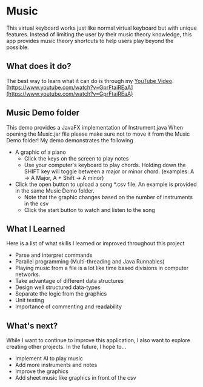 # Music
This virtual keyboard works just like normal virtual keyboard but with unique features. Instead of limiting the user by their music theory knowledge, this app provides music theory shortcuts to help users play beyond the possible.

## What does it do?
The best way to learn what it can do is through my [YouTube Video](https://www.youtube.com/watch?v=GprFtaiREaA).
[https://www.youtube.com/watch?v=GprFtaiREaA](https://www.youtube.com/watch?v=GprFtaiREaA)



## Music Demo folder
This demo provides a JavaFX implementation of Instrument.java
When opening the Music.jar file please make sure not to move it from the Music Demo folder!
My demo demonstrates the following
  - A graphic of a piano
    - Click the keys on the screen to play notes
    - Use your computer's keyboard to play chords. 
      Holding down the SHIFT key will toggle between a major or minor chord.
      (examples: A -> A Major, A + Shift -> A minor)
  - Click the open button to upload a song *.csv file. An example is provided in the same Music Demo folder.
    - Note that the graphic changes based on the number of instruments in the csv
    - Click the start button to watch and listen to the song
    
## What I Learned
Here is a list of what skills I learned or improved throughout this project
  - Parse and interpret commands
  - Parallel programming (Multi-threading and Java Runnables)
  - Playing music from a file is a lot like time based divisions in computer networks.
  - Take advantage of different data structures
  - Design well structured data-types
  - Separate the logic from the graphics
  - Unit testing
  - Importance of commenting and readability
  
## What's next?
While I want to continue to improve this application, I also want to explore creating other projects.
In the future, I hope to...
  - Implement AI to play music
  - Add more instruments and notes
  - Improve the graphics
  - Add sheet music like graphics in front of the csv
  
